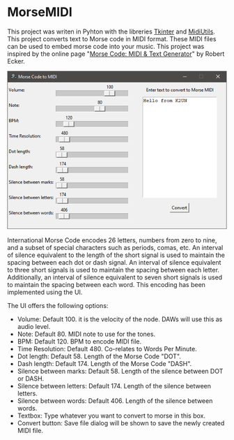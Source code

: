 # MorseMIDI
This project was writen in Pyhton with the libreries [Tkinter](https://docs.python.org/3/library/tkinter.html "Tkinter") and [MidiUtils](https://pypi.org/project/MIDIUtil/ "MidiUtils"). This project converts text to Morse code in MIDI format. These MIDI files can be used to embed morse code into your music. This project was inspired by the online page "[Morse Code: MIDI & Text Generator](http://www.robertecker.com/hp/research/morse-generator.php "Morse Code: MIDI & Text Generator")" by Robert Ecker.

![MorseMIDI](https://github.com/EdgarBarranco/MorseMIDI/blob/283d27e874fa85c489b1296c7b49ee7aa09c50d7/MorseMIDI.PNG)

International Morse Code encodes 26 letters, numbers from zero to nine, and a subset of special characters such as periods, comas, etc. An interval of silence equivalent to the length of the short signal is used to maintain the spacing between each dot or dash signal. An interval of silence equivalent to three short signals is used to maintain the spacing between each letter. Additionally, an interval of silence equivalent to seven short signals is used to maintain the spacing between each word. This encoding has been implemented using the UI.

The UI offers the following options:

- Volume:
Default 100. it is the velocity of the node. DAWs will use this as audio level.
- Note:
Default 80. MIDI note to use for the tones.
- BPM:
Default 120. BPM to encode MIDI file.
- Time Resolution:
Default 480. Co-relates to Words Per Minute.
- Dot length:
Default 58. Length of the Morse Code "DOT".
- Dash length:
Default 174. Length of the Morse Code "DASH".
- Silence between marks:
Default 58. Length of the silence between DOT or DASH.
- Silence between letters:
Default 174. Length of the silence between letters.
- Silence between words:
Default 406. Length of the silence between words.
- Textbox:
Type whatever you want to convert to morse in this box.
- Convert button:
Save file dialog will be shown to save the newly created MIDI file.

